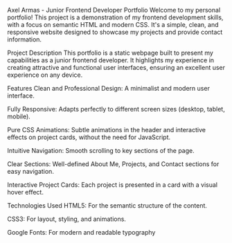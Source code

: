Axel Armas - Junior Frontend Developer Portfolio
Welcome to my personal portfolio! This project is a demonstration of my frontend development skills, with a focus on semantic HTML and modern CSS. It's a simple, clean, and responsive website designed to showcase my projects and provide contact information.

Project Description
This portfolio is a static webpage built to present my capabilities as a junior frontend developer. It highlights my experience in creating attractive and functional user interfaces, ensuring an excellent user experience on any device.

Features
Clean and Professional Design: A minimalist and modern user interface.

Fully Responsive: Adapts perfectly to different screen sizes (desktop, tablet, mobile).

Pure CSS Animations: Subtle animations in the header and interactive effects on project cards, without the need for JavaScript.

Intuitive Navigation: Smooth scrolling to key sections of the page.

Clear Sections: Well-defined About Me, Projects, and Contact sections for easy navigation.

Interactive Project Cards: Each project is presented in a card with a visual hover effect.

Technologies Used
HTML5: For the semantic structure of the content.

CSS3: For layout, styling, and animations.

Google Fonts: For modern and readable typography 
